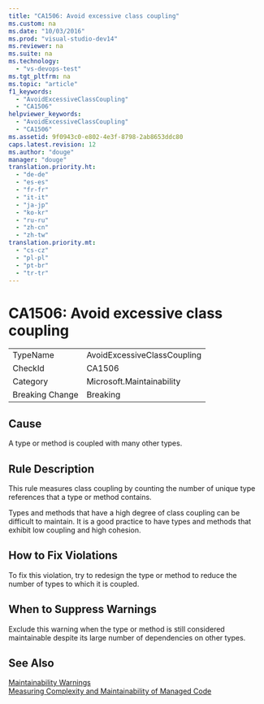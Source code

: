 ```yaml
---
title: "CA1506: Avoid excessive class coupling"
ms.custom: na
ms.date: "10/03/2016"
ms.prod: "visual-studio-dev14"
ms.reviewer: na
ms.suite: na
ms.technology: 
  - "vs-devops-test"
ms.tgt_pltfrm: na
ms.topic: "article"
f1_keywords: 
  - "AvoidExcessiveClassCoupling"
  - "CA1506"
helpviewer_keywords: 
  - "AvoidExcessiveClassCoupling"
  - "CA1506"
ms.assetid: 9f0943c0-e802-4e3f-8798-2ab8653ddc80
caps.latest.revision: 12
ms.author: "douge"
manager: "douge"
translation.priority.ht: 
  - "de-de"
  - "es-es"
  - "fr-fr"
  - "it-it"
  - "ja-jp"
  - "ko-kr"
  - "ru-ru"
  - "zh-cn"
  - "zh-tw"
translation.priority.mt: 
  - "cs-cz"
  - "pl-pl"
  - "pt-br"
  - "tr-tr"
---
```

# CA1506: Avoid excessive class coupling
|||  
|-|-|  
|TypeName|AvoidExcessiveClassCoupling|  
|CheckId|CA1506|  
|Category|Microsoft.Maintainability|  
|Breaking Change|Breaking|  
  
## Cause  
 A type or method is coupled with many other types.  
  
## Rule Description  
 This rule measures class coupling by counting the number of unique type references that a type or method contains.  
  
 Types and methods that have a high degree of class coupling can be difficult to maintain. It is a good practice to have types and methods that exhibit low coupling and high cohesion.  
  
## How to Fix Violations  
 To fix this violation, try to redesign the type or method to reduce the number of types to which it is coupled.  
  
## When to Suppress Warnings  
 Exclude this warning when the type or method is still considered maintainable despite its large number of dependencies on other types.  
  
## See Also  
 [Maintainability Warnings](../codequality/maintainability-warnings.md)   
 [Measuring Complexity and Maintainability of Managed Code](../codequality/measuring-complexity-and-maintainability-of-managed-code.md)
